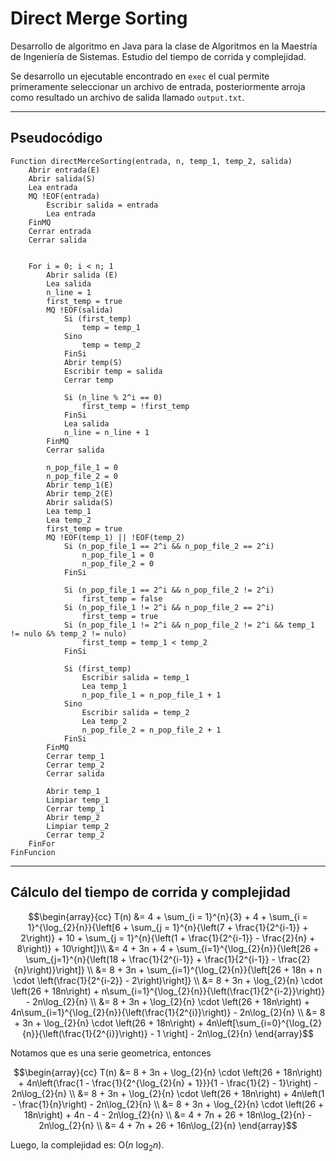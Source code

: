 # Direct Merge Sorting

Desarrollo de algoritmo en Java para la clase de Algoritmos en la Maestría de Ingeniería de Sistemas.
Estudio del tiempo de corrida y complejidad.

Se desarrollo un ejecutable encontrado en `exec` el cual permite primeramente seleccionar un archivo de entrada, posteriormente arroja como resultado un archivo de salida llamado `output.txt`.

_ _ _

## Pseudocódigo

```
Function directMerceSorting(entrada, n, temp_1, temp_2, salida) 
    Abrir entrada(E)
	Abrir salida(S)
	Lea entrada
	MQ !EOF(entrada)
		Escribir salida = entrada
		Lea entrada
	FinMQ
	Cerrar entrada
	Cerrar salida


	For i = 0; i < n; 1
		Abrir salida (E)
		Lea salida
		n_line = 1
		first_temp = true
		MQ !EOF(salida)
			Si (first_temp)
				temp = temp_1
			Sino
				temp = temp_2
			FinSi
			Abrir temp(S)
			Escribir temp = salida
            Cerrar temp
			
			Si (n_line % 2^i == 0)
				first_temp = !first_temp
			FinSi
			Lea salida
			n_line = n_line + 1
		FinMQ
        Cerrar salida

		n_pop_file_1 = 0
		n_pop_file_2 = 0
		Abrir temp_1(E)
		Abrir temp_2(E)
		Abrir salida(S)
		Lea temp_1
		Lea temp_2
        first_temp = true
        MQ !EOF(temp_1) || !EOF(temp_2)
            Si (n_pop_file_1 == 2^i && n_pop_file_2 == 2^i)
                n_pop_file_1 = 0
                n_pop_file_2 = 0
            FinSi

			Si (n_pop_file_1 == 2^i && n_pop_file_2 != 2^i)
				first_temp = false
			Si (n_pop_file_1 != 2^i && n_pop_file_2 == 2^i)
				first_temp = true
			Si (n_pop_file_1 != 2^i && n_pop_file_2 != 2^i && temp_1 != nulo &% temp_2 != nulo)
				first_temp = temp_1 < temp_2
			FinSi

            Si (first_temp)
                Escribir salida = temp_1
                Lea temp_1
                n_pop_file_1 = n_pop_file_1 + 1
            Sino
                Escribir salida = temp_2
                Lea temp_2
                n_pop_file_2 = n_pop_file_2 + 1
            FinSi
        FinMQ
        Cerrar temp_1
        Cerrar temp_2
        Cerrar salida

        Abrir temp_1
        Limpiar temp_1
        Cerrar temp_1
        Abrir temp_2
        Limpiar temp_2
        Cerrar temp_2
	FinFor
FinFuncion
```

_ _ _


## Cálculo del tiempo de corrida y complejidad


$$\begin{array}{cc}
T(n) &= 4 + \sum_{i = 1}^{n}{3} + 4 + \sum_{i = 1}^{\log_{2}{n}}{\left[6 + \sum_{j = 1}^{n}{\left(7 + \frac{1}{2^{i-1}} + 2\right)} + 10 + \sum_{j = 1}^{n}{\left(1 + \frac{1}{2^{i-1}} - \frac{2}{n} + 8\right)} + 10\right]}\\
  &= 4 + 3n + 4 + \sum_{i=1}^{\log_{2}{n}}{\left[26 + \sum_{j=1}^{n}{\left(18 + \frac{1}{2^{i-1}} + \frac{1}{2^{i-1}} - \frac{2}{n}\right)}\right]} \\
  &= 8 + 3n + \sum_{i=1}^{\log_{2}{n}}{\left[26 + 18n + n \cdot \left(\frac{1}{2^{i-2}} - 2\right)\right]} \\
  &= 8 + 3n + \log_{2}{n} \cdot \left(26 + 18n\right) + n\sum_{i=1}^{\log_{2}{n}}{\left(\frac{1}{2^{i-2}}\right)} - 2n\log_{2}{n} \\
  &= 8 + 3n + \log_{2}{n} \cdot \left(26 + 18n\right) + 4n\sum_{i=1}^{\log_{2}{n}}{\left(\frac{1}{2^{i}}\right)} - 2n\log_{2}{n} \\
  &= 8 + 3n + \log_{2}{n} \cdot \left(26 + 18n\right) + 4n\left[\sum_{i=0}^{\log_{2}{n}}{\left(\frac{1}{2^{i}}\right)} - 1 \right] - 2n\log_{2}{n}
\end{array}$$

Notamos que es una serie geometrica, entonces

$$\begin{array}{cc}
T(n) &= 8 + 3n + \log_{2}{n} \cdot \left(26 + 18n\right) + 4n\left(\frac{1 - \frac{1}{2^{\log_{2}{n} + 1}}}{1 - \frac{1}{2} - 1}\right) - 2n\log_{2}{n} \\
  &= 8 + 3n + \log_{2}{n} \cdot \left(26 + 18n\right) + 4n\left(1 - \frac{1}{n}\right) - 2n\log_{2}{n} \\
  &= 8 + 3n + \log_{2}{n} \cdot \left(26 + 18n\right) + 4n - 4 - 2n\log_{2}{n} \\
  &= 4 + 7n + 26 + 18n\log_{2}{n} - 2n\log_{2}{n} \\
  &= 4 + 7n + 26 + 16n\log_{2}{n}
\end{array}$$

Luego, la complejidad es: $\text{O}(n \ \log_{2}{n})$.
